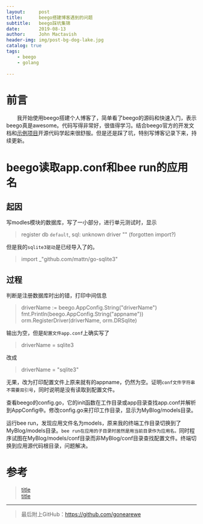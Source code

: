 ```yaml
---
layout:     post
title:      beego搭建博客遇到的问题
subtitle:   beego踩坑集锦
date:       2019-08-13
author:     John Mactavish
header-img: img/post-bg-dog-lake.jpg
catalog: true
tags:
    - beego
    - golang
    
---
```

# 前言
&emsp;&emsp;我开始使用beego搭建个人博客了，简单看了beego的源码和快速入门，表示beego真是awesome。代码写得非常好，很值得学习。结合beego官方的开发文档和[示例项目](https://beego.me/products)开源代码学起来很舒服。但是还是踩了坑，特别写博客记录下来，持续更新。

# beego读取app.conf和bee run的应用名
## 起因
写modles模块的数据库，写了一小部分，进行单元测试时，显示
>register db `default`, sql: unknown driver "" (forgotten import?)

但是我的```sqlite3驱动```是已经导入了的。
>import _"github.com/mattn/go-sqlite3"
## 过程
判断是注册数据库时出的错，打印中间信息
>driverName := beego.AppConfig.String("driverName")
>fmt.Println(beego.AppConfig.String("appname"))
>orm.RegisterDriver(driverName, orm.DRSqlite)

输出为空，但是```配置文件app.conf```上确实写了
>driverName = sqlite3

改成
>driverName = "sqlite3"

无果，改为打印配置文件上原来就有的appname，仍然为空。证明```conf文件字符串不需要双引号```，同时说明是没有读取到配置文件。   

查看beego的config.go，它的init函数在工作目录或app目录查找app.conf并解析到AppConfig中。修改config.go来打印工作目录，显示为MyBlog/models目录。   

运行bee run，发现应用文件名为models，原来我的终端工作目录切换到了MyBlog/models目录。```bee run在应用的子目录时居然是用当前目录作为应用名。```同时程序试图在MyBlog/models/conf目录而非MyBlog/conf目录查找配置文件。终端切换到应用源代码根目录，问题解决。







# 参考
>[title](https://path)  
>[title](https://path)    

***  
>最后附上GitHub：<https://github.com/gonearewe>
